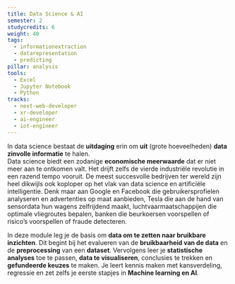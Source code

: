 ```yaml
---
title: Data Science & AI
semester: 2
studycredits: 6
weight: 40
tags:
  - informationextraction
  - datarepresentation
  - predicting
pillar: analysis
tools:
  - Excel
  - Jupyter Notebook
  - Python
tracks:
  - next-web-developer
  - xr-developer
  - ai-engineer
  - iot-engineer
---
```


In data science bestaat de **uitdaging** erin om **uit** (grote hoeveelheden) **data zinvolle informatie** te halen.<br>Data science biedt een zodanige **economische meerwaarde** dat er niet meer aan te ontkomen valt. Het drijft zelfs de vierde industriële revolutie in een razend tempo vooruit. De meest succesvolle bedrijven ter wereld zijn heel dikwijls ook koploper op het vlak van data science en artificiële intelligentie. Denk maar aan Google en Facebook die gebruikersprofielen analyseren en advertenties op maat aanbieden, Tesla die aan de hand van sensordata hun wagens zelfrijdend maakt, luchtvaarmaatschappijen die optimale vliegroutes bepalen, banken die beurkoersen voorspellen of risico’s voorspellen of fraude detecteren.

In deze module leg je de basis om **data om te zetten naar bruikbare inzichten**. Dit begint bij het evalueren van de **bruikbaarheid van de data** en de **preprocessing** van een **dataset**. Vervolgens leer je **statistische analyses** toe te passen, **data te visualiseren**, conclusies te trekken en **gefundeerde keuzes** te maken. Je leert kennis maken met kansverdeling, regressie en zet zelfs je eerste stapjes in **Machine learning en AI**.
